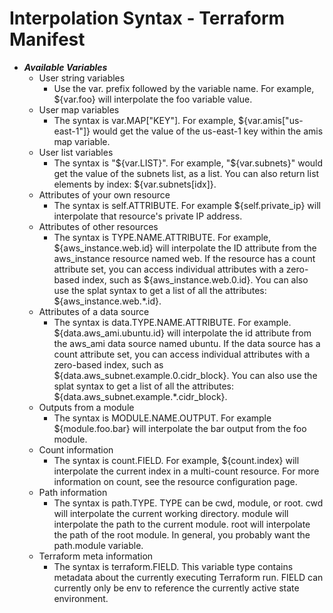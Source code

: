 # Interpolation Syntax - Terraform Manifest

- ***Available Variables***
	- User string variables
		- Use the var. prefix followed by the variable name. For example, ${var.foo} will interpolate the foo variable value.
	- User map variables
		- The syntax is var.MAP["KEY"]. For example, ${var.amis["us-east-1"]} would get the value of the us-east-1 key within the amis map variable.
	- User list variables
		- The syntax is "${var.LIST}". For example, "${var.subnets}" would get the value of the subnets list, as a list. You can also return list elements by index: ${var.subnets[idx]}.
	- Attributes of your own resource
		- The syntax is self.ATTRIBUTE. For example ${self.private_ip} will interpolate that resource's private IP address.
	- Attributes of other resources
		- The syntax is TYPE.NAME.ATTRIBUTE. For example, ${aws_instance.web.id} will interpolate the ID attribute from the aws_instance resource named web. If the resource has a count attribute set, you can access individual attributes with a zero-based index, such as ${aws_instance.web.0.id}. You can also use the splat syntax to get a list of all the attributes: ${aws_instance.web.*.id}.
	- Attributes of a data source
		- The syntax is data.TYPE.NAME.ATTRIBUTE. For example. ${data.aws_ami.ubuntu.id} will interpolate the id attribute from the aws_ami data source named ubuntu. If the data source has a count attribute set, you can access individual attributes with a zero-based index, such as ${data.aws_subnet.example.0.cidr_block}. You can also use the splat syntax to get a list of all the attributes: ${data.aws_subnet.example.*.cidr_block}.
	- Outputs from a module
		- The syntax is MODULE.NAME.OUTPUT. For example ${module.foo.bar} will interpolate the bar output from the foo module.
	- Count information
		- The syntax is count.FIELD. For example, ${count.index} will interpolate the current index in a multi-count resource. For more information on count, see the resource configuration page.
	- Path information
		- The syntax is path.TYPE. TYPE can be cwd, module, or root. cwd will interpolate the current working directory. module will interpolate the path to the current module. root will interpolate the path of the root module. In general, you probably want the path.module variable.
	- Terraform meta information
		- The syntax is terraform.FIELD. This variable type contains metadata about the currently executing Terraform run. FIELD can currently only be env to reference the currently active state environment.